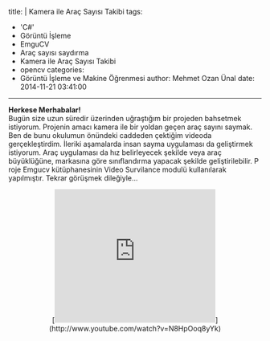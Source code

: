 title: |
  Kamera ile Araç Sayısı Takibi
tags:
  - 'C#'
  - Görüntü İşleme
  - EmguCV
  - Araç sayısı saydırma
  - Kamera ile Araç Sayısı Takibi
  - opencv
categories:
  - Görüntü İşleme ve Makine Öğrenmesi
author: Mehmet Ozan Ünal
date: 2014-11-21 03:41:00
---

**Herkese Merhabalar!**  
Bugün size uzun süredir üzerinden uğraştığım bir projeden bahsetmek istiyorum. Projenin amacı kamera ile bir yoldan geçen araç sayını saymak. Ben de bunu okulumun önündeki caddeden çektiğim videoda gerçekleştirdim. İleriki aşamalarda insan sayma uygulaması da geliştirmek istiyorum. Araç uygulaması da hız belirleyecek şekilde veya araç büyüklüğüne, markasına göre sınıflandırma yapacak şekilde geliştirilebilir. P  
<a name="more"></a>roje Emgucv kütüphanesinin Video Survilance modulü kullanılarak yapılmıştır. Tekrar görüşmek dileğiyle...  

<div class="separator" style="clear: both; text-align: center;">[<iframe allowfullscreen="true" webkitallowfullscreen="true" mozallowfullscreen="true" width="320" height="266" src="https://www.youtube.com/embed/N8HpOoq8yYk?feature=player_embedded" frameborder="0"></a></div><br /></iframe>](http://www.youtube.com/watch?v=N8HpOoq8yYk)</div>